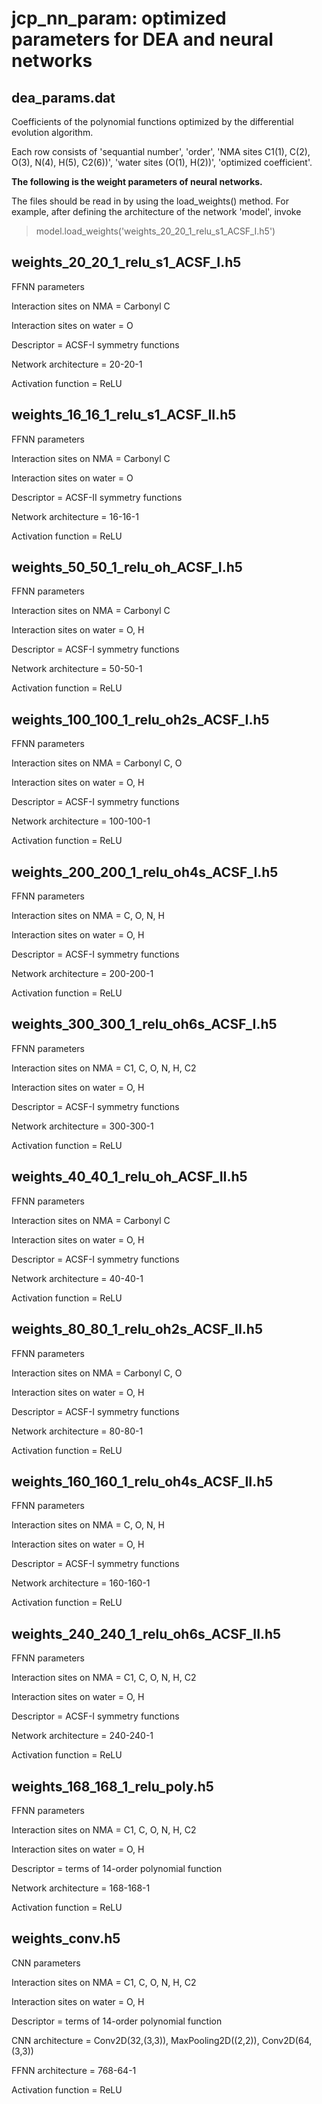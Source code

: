 # jcp_nn_param: optimized parameters for DEA and neural networks

## dea_params.dat
Coefficients of the polynomial functions optimized by the differential evolution algorithm.

Each row consists of 'sequantial number', 'order', 'NMA sites C1(1), C(2), O(3), N(4), H(5), C2(6))', 'water sites (O(1), H(2))', 'optimized coefficient'.

**The following is the weight parameters of neural networks.** 

The files should be read in by using the load_weights() method. 
For example, after defining the architecture of the network 'model', invoke
>model.load_weights('weights_20_20_1_relu_s1_ACSF_I.h5')

## weights_20_20_1_relu_s1_ACSF_I.h5

FFNN parameters

Interaction sites on NMA = Carbonyl C 

Interaction sites on water = O 

Descriptor = ACSF-I symmetry functions

Network architecture = 20-20-1

Activation function = ReLU

## weights_16_16_1_relu_s1_ACSF_II.h5

FFNN parameters

Interaction sites on NMA = Carbonyl C 

Interaction sites on water = O 

Descriptor = ACSF-II symmetry functions

Network architecture = 16-16-1

Activation function = ReLU

## weights_50_50_1_relu_oh_ACSF_I.h5

FFNN parameters

Interaction sites on NMA = Carbonyl C 

Interaction sites on water = O, H 

Descriptor = ACSF-I symmetry functions

Network architecture = 50-50-1

Activation function = ReLU

## weights_100_100_1_relu_oh2s_ACSF_I.h5

FFNN parameters

Interaction sites on NMA = Carbonyl C, O

Interaction sites on water = O, H 

Descriptor = ACSF-I symmetry functions

Network architecture = 100-100-1

Activation function = ReLU

## weights_200_200_1_relu_oh4s_ACSF_I.h5

FFNN parameters

Interaction sites on NMA = C, O, N, H

Interaction sites on water = O, H 

Descriptor = ACSF-I symmetry functions

Network architecture = 200-200-1

Activation function = ReLU

## weights_300_300_1_relu_oh6s_ACSF_I.h5

FFNN parameters

Interaction sites on NMA = C1, C, O, N, H, C2

Interaction sites on water = O, H 

Descriptor = ACSF-I symmetry functions

Network architecture = 300-300-1

Activation function = ReLU

## weights_40_40_1_relu_oh_ACSF_II.h5

FFNN parameters

Interaction sites on NMA = Carbonyl C

Interaction sites on water = O, H 

Descriptor = ACSF-I symmetry functions

Network architecture = 40-40-1

Activation function = ReLU

## weights_80_80_1_relu_oh2s_ACSF_II.h5

FFNN parameters

Interaction sites on NMA = Carbonyl C, O

Interaction sites on water = O, H 

Descriptor = ACSF-I symmetry functions

Network architecture = 80-80-1

Activation function = ReLU

## weights_160_160_1_relu_oh4s_ACSF_II.h5

FFNN parameters

Interaction sites on NMA = C, O, N, H

Interaction sites on water = O, H 

Descriptor = ACSF-I symmetry functions

Network architecture = 160-160-1

Activation function = ReLU

## weights_240_240_1_relu_oh6s_ACSF_II.h5

FFNN parameters

Interaction sites on NMA = C1, C, O, N, H, C2

Interaction sites on water = O, H 

Descriptor = ACSF-I symmetry functions

Network architecture = 240-240-1

Activation function = ReLU

## weights_168_168_1_relu_poly.h5

FFNN parameters

Interaction sites on NMA = C1, C, O, N, H, C2

Interaction sites on water = O, H 

Descriptor = terms of 14-order polynomial function

Network architecture = 168-168-1

Activation function = ReLU

## weights_conv.h5

CNN parameters

Interaction sites on NMA = C1, C, O, N, H, C2

Interaction sites on water = O, H 

Descriptor = terms of 14-order polynomial function

CNN architecture = Conv2D(32,(3,3)), MaxPooling2D((2,2)), Conv2D(64,(3,3))

FFNN architecture = 768-64-1

Activation function = ReLU







